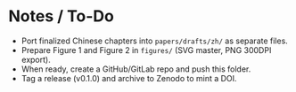 # Notes / To-Do

- Port finalized Chinese chapters into `papers/drafts/zh/` as separate files.
- Prepare Figure 1 and Figure 2 in `figures/` (SVG master, PNG 300DPI export).
- When ready, create a GitHub/GitLab repo and push this folder.
- Tag a release (v0.1.0) and archive to Zenodo to mint a DOI.
